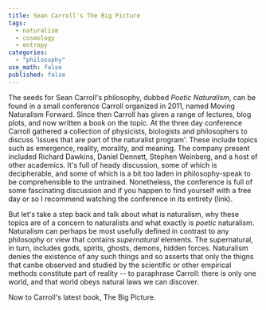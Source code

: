 ```yaml
---
title: Sean Carroll's The Big Picture
tags:
  - naturalism
  - cosmology
  - entropy
categories: 
  - "philosophy"
use_math: false
published: false
---
```


The seeds for Sean Carroll's philosophy, dubbed *Poetic Naturalism*, can be found in a small conference Carroll organized in 2011, named Moving Naturalism Forward. Since then Carroll has given a range of lectures, blog plots, and now written a book on the topic. At the three day conference Carroll gathered a collection of physicists, biologists and philosophers to discuss 'issues that are part of the naturalist program'. These include topics such as emergence, reality, morality, and meaning. The company present included Richard Dawkins, Daniel Dennett, Stephen Weinberg, and a host of other academics. It's full of heady discussion, some of which is decipherable, and some of which is a bit too laden in philosophy-speak to be comprehensible to the untrained. Nonetheless, the conference is full of some fascinating discussion and if you happen to find yourself with a free day or so I recommend watching the conference in its entirety (link). 

But let's take a step back and talk about what is naturalism, why these topics are of a concern to naturalists and what exactly is *poetic* naturalism. Naturalism can perhaps be most usefully defined in contrast to any philosophy or view that contains *supernatural* elements. The supernatural, in turn, includes gods, spirits, ghosts, demons, hidden forces. Naturalism denies the existence of any such things and so asserts that only the thigns that canbe observed and studied by the scientific or other empirical methods constitute part of reality -- to paraphrase Carroll: there is only one world, and that world obeys natural laws we can discover. 

Now to Carroll's latest book, The Big Picture.
